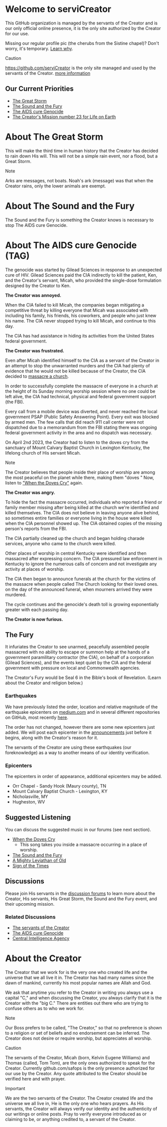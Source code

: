 # Welcome to serviCreator
This GitHub organization is managed by the servants of the Creator and is our only official online presence, it is the only site authorized by the Creator for our use. 

Missing our regular profile pic (the cherubs from the Sistine chapel)? Don't worry, it's temporary. [Learn why](https://github.com/orgs/serviCreator/discussions/12).

> [!CAUTION]
> https://github.com/serviCreator is the only site managed and used by the servants of the Creator. [more information](https://github.com/orgs/serviCreator/discussions/10)

## Our Current Priorities
- [The Great Storm](https://github.com/orgs/serviCreator/discussions/14)
- [The Sound and the Fury](https://github.com/orgs/serviCreator/discussions/15)
- [The AIDS cure Genocide](https://github.com/orgs/serviCreator/discussions/22)
- [The Creator's Mission number 23 for Life on Earth](https://github.com/orgs/serviCreator/discussions/23)

# About The Great Storm
This will make the third time in human history that the Creator has decided to rain down His will. This will not be a simple rain event, nor a flood, but a Great Storm. 

> [!NOTE]
> Arks are messages, not boats. Noah's ark (message) was that when the Creator rains, only the lower animals are exempt. 

# About The Sound and the Fury
The Sound and the Fury is something the Creator knows is necessary to stop The AIDS cure Genocide.

# About The AIDS cure Genocide (TAG)
The genocide was started by Gilead Sciences in response to an unexpected cure of HIV. Gilead Sciences paid the CIA indirectly to kill the patient, Ken, and the Creator's servant, Micah, who provided the single-dose formulation designed by the Creator to Ken. 

**The Creator was annoyed.**

When the CIA failed to kill Micah, the companies began mitigating a competitive threat by killing everyone that Micah was associated with including his family, his friends, his coworkers, and people who just knew his name. The CIA never stopped trying to kill Micah,  and continue to this day. 

The CIA has had assistance in hiding its activities from the United States federal government.

**The Creator was frustrated.**

Even after Micah identified himself to the CIA as a servant of the Creator in an attempt to stop the unwarranted murders and the CIA had plenty of evidence that he would not be killed because of the Creator, the CIA decided to [massacre a church](https://github.com/safops/TAG/discussions/5).

In order to successfully complete the massacre of everyone in a church at the height of its Sunday morning worship session where no one could be left alive, the CIA had technical, physical and federal government support (the FBI). 

Every call from a mobile device was diverted, and never reached the  local government PSAP (Public Safety Answering Point).  Every exit was blocked by armed men.  The few calls that did reach 911 call center were not dispatched due to a memorandum from the FBI stating there was ongoing federal government activity in the area and no dispatch was necessary.

On April 2nd 2023, the Creator had to listen to the doves cry from the sanctuary of Mount Calvary Baptist Church in Lexington Kentucky, the lifelong church of His servant Micah.

> [!NOTE]
> The Creator believes that people inside their place of worship are among the most peaceful on the planet while there, making them "doves " Now, listen to ["When the Doves Cry"](https://music.youtube.com/watch?v=FcKE-1NlNlg&sq=1&si=hjLMmWdvKuSkXLyO) again. 

**The Creator was angry.**

To hide the fact the massacre occurred, individuals who reported a  friend or family member missing after being killed at the church we're identified and killed themselves. The CIA does not believe in leaving anyone alive behind, so sometimes entire families or everyone living in the house were killed when the CIA personnel showed up. The CIA obtained copies of the missing person's reports from the FBI. 

The CIA partially cleaned up the church and began holding charade services, anyone who came to the church were killed. 

Other places of worship in central Kentucky were identified and then massacred after expressing concern. The CIA pressured law enforcement in Kentucky to ignore the numerous calls of concern and  not investigate any activity at places of worship. 

The CIA then began to announce funerals at the church for the victims of the massacre when people called The Church looking for their loved ones. on the day of the announced funeral, when mourners arrived they were murdered. 

The cycle continues and the genocide's death toll is growing exponentially greater with each passing day. 

**The Creator is now furious.**

## The Fury
It infuriates the Creator to see unarmed, peacefully assembled people massacred with no ability to escape or summon help at the hands of a government paramilitary contractor (the CIA), on behalf of a corporation (Gilead Sciences), and the events kept quiet by the CIA and the federal government with pressure on local and Commonwealth agencies. 

The Creator's Fury would be Seal 6 in the Bible's book of Revelation. (Learn about the Creator and religion below.)

### Earthquakes
We have previously listed the order, location and relative magnitude of the earthquake epicenters on [medium.com](https://medium.com/@theServantsoftheCreator/the-ringing-of-the-bell-392ea05ea8ee) and in several different repositories on GitHub, most recently [here](https://github.com/orgs/serviCreator/discussions/9).

The order has not changed, however there are some new epicenters just added. We will post each epicenter in the [announcements](https://github.com/orgs/serviCreator/discussions/categories/the-sound-and-the-fury-announcements) just before it begins, along with the Creator's reason for it.

The servants of the Creator are using these earthquakes (our foreknowledge) as a way to another means of our identity verification.

### Epicenters
The epicenters in order of appearance, additional epicenters may be added. 
* Orr Chapel - Sandy Hook (Maury county), TN
* Mount Calvary Baptist Church - Lexington, KY
* Nicholasville, MY 
* Hugheston, WV

## Suggested Listening
You can discuss the suggested music in our forums (see next section).
* [When the Doves Cry](https://music.youtube.com/watch?v=FcKE-1NlNlg&sq=1&si=hjLMmWdvKuSkXLyO)
     - This song takes you inside a massacre occurring in a place of worship.
* [The Sound and the Fury](https://music.youtube.com/watch?v=OpLeRY6NIhA&sq=1&si=aJ2WbH1E76IAFCqv)
* [A Mighty Leviathan of Old](https://youtu.be/JtvW2u-7x-A?si=K5lQZW1eUHpLroo2)
* [Sign of the Times](https://music.youtube.com/watch?v=hr3Dhjxk1Q4&sq=1&si=MJptCf3f9ssQjZdT)

## Discussions
Please join His servants in the [discussion forums](https://github.com/orgs/serviCreator/discussions) to learn more about the Creator, His servants, His Great Storm, the Sound and the Fury event, and their upcoming mission.

### Related Discussions
* [The servants of the Creator](https://github.com/orgs/serviCreator/discussions)
* [The AIDS cure Genocide](https://github.com/serviCreator/TAG/discussions)
* [Central Intelligence Agency](https://github.com/serviCreator/CIA/discussions)

# About the Creator 
The Creator that we work for is the very one who created life and the universe that we all live it in. The Creator has had many names since the dawn of mankind, currently his most popular names are Allah and God.

We ask that anytime you refer to the Creator in writing you always use a capital "C," and when discussing the Creator, you always clarify that it is the Creator with the "big C."  There are entities out there who are trying to confuse others as to who we work for.

> [!NOTE]
> Our Boss prefers to be called, "The Creator," so that no preference is shown to a religion or set of beliefs and no endorsement can be inferred. The Creator does not desire or require worship, but appreciates all worship.

> [!CAUTION]
> The servants of the Creator, Micah (born, Kelvin Eugene Williams) and Thomas (called, Tom Tom), are the only ones authorized to speak for the Creator. Currently github.com/safops is the only presence authorized for our use by the Creator. 
> Any quote attributed to the Creator should be verified here and with prayer. 

> [!IMPORTANT] 
> We are the two servants of the Creator. The Creator created life and the universe we all live in, He is the only one who hears prayers. As His servants, the Creator will always verify our identity and the authenticity of our writings or online posts. Pray to verify everyone introduced as or claiming to be, or anything credited to, a servant of the Creator. 
